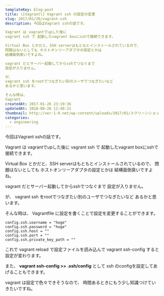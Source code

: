 ```yaml
---
templateKey: blog-post
title: \[Vagrant\] Vagrant ssh の設定の変更
slug: 2017/01/26/vagrant-ssh
description: 今回はVagrant sshの話です。

Vagrant は vagrantでupした後に
vagrant ssh で 起動したvagrant boxにsshで接続できます。

Virtual Box とかだと、SSH serverはもともとインストールされているので、
問題はないとしても ホストオンリーアダプタの設定とかは
結構面倒臭いですよね。

vagrant だとサーバー起動してからsshでつなぐまで
設定が入りません。

が、 
vagrant ssh をrootでつなぎたい別のユーザでつなぎたいなど
あるかと思います。

そんな時は、
Vagrant
createdAt: 2017-01-26 23:19:36
updatedAt: 2018-08-26 12:40:31
thumbnail: http://ver-1-0.net/wp-content/uploads/2017/01/スクリーンショット-2017-01-14-21.08.33.png
categories: 
  - engineering
---
```


今回はVagrant sshの話です。

Vagrant は vagrantでupした後に
vagrant ssh で 起動したvagrant boxにsshで接続できます。

Virtual Box とかだと、SSH serverはもともとインストールされているので、
問題はないとしても ホストオンリーアダプタの設定とかは
結構面倒臭いですよね。

vagrant だとサーバー起動してからsshでつなぐまで
設定が入りません。

が、 
vagrant ssh をrootでつなぎたい別のユーザでつなぎたいなど
あるかと思います。

そんな時は、
Vagrantfile に設定を書くことで設定を変更することができます。

<pre><code class="language-bash">config.ssh.username = "hoge"
config.ssh.password = "hoge"
config.ssh.host = ""
config.ssh.port = ""
config.ssh.private_key_path = ""
</code></pre>

これで 
vagrant reload で設定ファイルを読み込んで
vagrant ssh-config
すると設定が変わります。



また、
<strong>vagrant ssh-config >> .ssh/config</strong>
として
ssh のconfigを設定してあげることもできます。


vagrant は設定で色々できそうなので、
時間あるときにもう少し知識つけていきたいですね。
